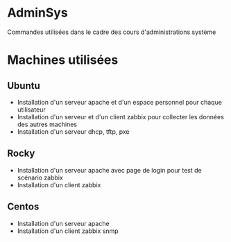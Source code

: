# AdminSys
Commandes utilisées dans le cadre des cours d'administrations système

# Machines utilisées
## Ubuntu
  - Installation d'un serveur apache et d'un espace personnel pour chaque utilisateur
  - Installation d'un serveur et d'un client zabbix pour collecter les données des autres machines
  - Installation d'un serveur dhcp, tftp, pxe

## Rocky
  - Installation d'un serveur apache avec page de login pour test de scénario zabbix
  - Installation d'un client zabbix

## Centos
  - Installation d'un serveur apache
  - Installation d'un client zabbix snmp
